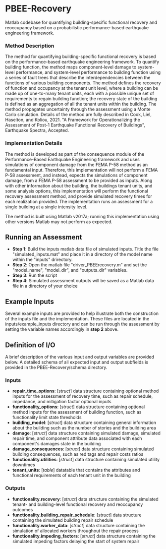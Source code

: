 # PBEE-Recovery
Matlab codebase for quantifying building-specific functional recovery and reoccupancy based on a probabilistic performance-based earthquake engineering framework.

### Method Description
The method for quantifying building-specific functional recovery is based on the performance-based earthquake engineering framework. To quantify building function, the method maps component-level damage to system-level performance, and system-level performance to building function using a series of fault trees that describe the interdependencies between the functions of various building components. The method defines the recovery of function and occupancy at the tenant unit level, where a building can be made up of one-to-many tenant units, each with a possible unique set of requirements to regain building function; the recovery state of the building is defined as an aggregation of all the tenant units within the building. The method propagates uncertainty through the assessment using a Monte Carlo simulation. Details of the method are fully described in Cook, Liel, Haselton, and Koliou, 2021. "A Framework for Operationalizing the Assessment of Post-1 Earthquake Functional Recovery of Buildings", Earthquake Spectra, Accepted.

### Implementation Details
The method is developed as part of the consequence module of the Performance-Based Earthquake Engineering framework and uses simulations of component damage from the FEMA P-58 method as an fundamental input. Therefore, this implementation will not perform a FEMA P-58 assessment, and instead, expects the simulations of component damage, from a FEMA P-58 assessment to be provided as inputs. Along with other information about the building, the buildings tenant units, and some analysis options, this implementation will perform the functional recovery assessment method, and provide simulated recovery times for each realization provided. The implementation runs an assessment for a single building at a single intensity level.

The method is built using Matlab v2017a; running this implementation using other versions Matlab may not perform as expected.

## Running an Assessment
 - **Step 1**: Build the inputs matlab data file of simulated inputs. Title the file "simulated_inputs.mat" and place it in a directory of the model name within the "inputs" drirectory.
 - **Step 2**: Open the matlab file "driver_PBEErecovery.m" and set the "model_name", "model_dir", and "outputs_dir" variables.
 - **Step 3**: Run the script
 - **Step 4**: Simulated assessment outputs will be saved as a Matlab data file in a directory of your choice

## Example Inputs
Several example inputs are provided to help illustrate both the construction of the inputs file and the implementation. These files are located in the inputs/example_inputs directory and can be run through the assessment by setting the variable names accordingly in **step 2** above.

## Definition of I/O
A brief description of the various input and output variables are provided below. A detailed schema of all expected input and output subfields is provided in the PBEE-Recovery/schema directory.

### Inputs
 - **repair_time_options**: [_struct_]
   data structure containing optional method inputs for the assessment of recovery time, such as repair schedule, impedance, and mitigation factor optional inputs
 - **functionality_options**: [_struct_]
   data structure containing optional method inputs for the assessment of building function, such as functionality limit state thresholds
 - **building_model**: [_struct_]
   data structure containing general information about the building such as the number of stories and the building area
 - **damage**: [_struct_]
   data structure containing simulated damage, simulated repair time, and component attribute data associated with each component's damages state in the building
 - **damage_consequences**: [_struct_]
   data structure containing simulated building consequences, such as red tags and repair costs ratios
 - **functionality.utilities**: [_struct_]
   data structure containing simulated utility downtimes
 - **tenant_units**: [_table_]
   datatable that contains the attributes and functional requirements of each tenant unit in the building

### Outputs
 - **functionality.recovery**: [_struct_]
   data structure containing the simulated tenant- and building-level functional recovery and reoccupancy outcomes
 - **functionality.building_repair_schedule**: [_struct_]
   data structure containing the simulated building repair schedule
 - **functionality.worker_data**: [_struct_]
   data structure containing the simulation of allocated workers throughout the repair process
 - **functionality.impeding_factors**: [_struct_]
   data structure containing the simulated impeding factors delaying the start of system repair
